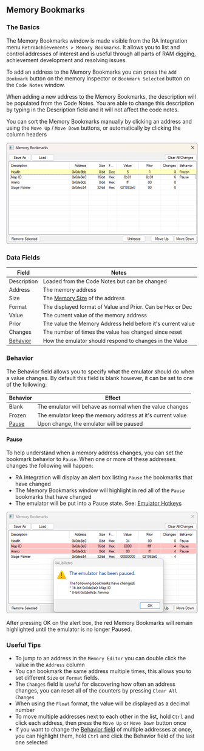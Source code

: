 ## Memory Bookmarks
### The Basics
The Memory Bookmarks window is made visible from the RA Integration menu `RetroAchievements > Memory Bookmarks`. It allows you to list and control addresses of interest and is useful through all parts of RAM digging, achievement development and resolving issues.

To add an address to the Memory Bookmarks you can press the `Add Bookmark` button on the memory inspector or `Bookmark Selected` button on the `Code Notes` window.

When adding a new address to the Memory Bookmarks, the description will be populated from the Code Notes. You are able to change this description by typing in the Description field and it will not affect the code notes.

You can sort the Memory Bookmarks manually by clicking an address and using the `Move Up` / `Move Down` buttons, or automatically by clicking the column headers

![Memory Bookmarks Preview](img/memory-bookmarks-preview.png)
### Data Fields

| Field                 | Notes                                                                  |
| --------------------- | ---------------------------------------------------------------------- |
| Description           | Loaded from the Code Notes but can be changed                          |
| Address               | The memory address                                                     |
| Size                  | The [Memory Size](../resources/memory-sizes-diagram.md) of the address |
| Format                | The displayed format of Value and Prior. Can be Hex or Dec             |
| Value                 | The current value of the memory address                                |
| Prior                 | The value the Memory Address held before it's current value            |
| Changes               | The number of times the value has changed since reset                  |
| [Behavior](#Behavior) | How the emulator should respond to changes in the Value                |

### Behavior
The Behavior field allows you to specify what the emulator should do when a value changes. By default this field is blank however, it can be set to one of the following:

| Behavior        | Effect                                                     |
| --------------- | ---------------------------------------------------------- |
| Blank           | The emulator will behave as normal when the value changes  |
| Frozen          | The emulator keep the memory address at it's current value |
| [Pause](#Pause) | Upon change, the emulator will be paused                   |
#### Pause
To help understand when a memory address changes, you can set the bookmark behavior to `Pause`. When one or more of these addresses changes the following will happen:
- RA Integration will display an alert box listing `Pause` the bookmarks that have changed
- The Memory Bookmarks window will highlight in red all of the `Pause` bookmarks that have changed
- The emulator will be put into a Pause state. See: [Emulator Hotkeys](../resources/emulator-hotkeys.md)

![Memory Bookmarks Paused](img/memory-bookmarks-pause.png)

After pressing OK on the alert box, the red Memory Bookmarks will remain highlighted until the emulator is no longer Paused.

### Useful Tips
- To jump to an address in the `Memory Editor` you can double click the value in the `Address` column
- You can bookmark the same address multiple times, this allows you to set different `Size` or `Format` fields.
- The `Changes` field is useful for discovering how often an address changes, you can reset all of the counters by pressing `Clear All Changes`
- When using the `Float` format, the value will be displayed as a decimal number
- To move multiple addresses next to each other in the list, hold `Ctrl` and click each address, then press the `Move Up` or `Move Down` button once
- If you want to change the [Behavior field](#Behavior) of multiple addresses at once, you can highlight them, hold `Ctrl` and click the Behavior field of the last one selected